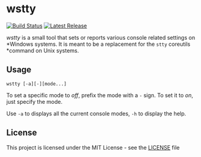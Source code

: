 # wstty

<p>
    <a href="https://github.com/aymanbagabas/wstty/actions"><img src="https://github.com/aymanbagabas/wstty/workflows/build/badge.svg" alt="Build Status"></a>
    <a href="https://github.com/aymanbagabas/wstty/releases"><img src="https://img.shields.io/github/release/aymanbagabas/wstty.svg" alt="Latest Release"></a>
</p>

*wstty* is a small tool that sets or reports various console related settings on
*Windows systems. It is meant to be a replacement for the `stty` coreutils
*command on Unix systems.


## Usage

```shell
wstty [-a][-][mode...]
```

To set a specific mode to _off_, prefix the mode with a `-` sign. To set it to
_on_, just specify the mode.

Use `-a` to displays all the current console modes, `-h` to display the help.

## License

This project is licensed under the MIT License - see the [LICENSE](./LICENSE) file